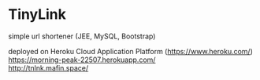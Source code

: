# TinyLink

simple url shortener (JEE, MySQL, Bootstrap) <br/>

deployed on Heroku Cloud Application Platform (https://www.heroku.com/) <br/>
https://morning-peak-22507.herokuapp.com/ <br/>
http://tnlnk.mafin.space/ 
